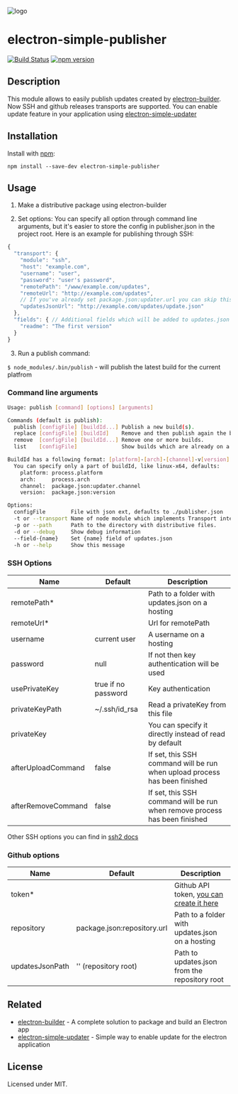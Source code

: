![logo](https://raw.githubusercontent.com/megahertz/electron-simple-updater/master/logo.png)
# electron-simple-publisher
[![Build Status](https://travis-ci.org/megahertz/electron-simple-publisher.svg?branch=master)](https://travis-ci.org/megahertz/electron-simple-publisher)
[![npm version](https://badge.fury.io/js/electron-simple-publisher.svg)](https://badge.fury.io/js/electron-simple-publisher)


## Description

This module allows to easily publish updates created by
[electron-builder](https://github.com/electron-userland/electron-builder).
Now SSH and github releases transports are supported.
You can enable update feature in your application using
[electron-simple-updater](https://github.com/megahertz/electron-simple-updater)

## Installation

Install with [npm](https://npmjs.org/package/electron-simple-publisher):

    npm install --save-dev electron-simple-publisher
    
## Usage
1. Make a distributive package using electron-builder

2. Set options:
  You can specify all option through command line arguments, but it's
  easier to store the config in publisher.json in the project root. Here is
  an example for publishing through SSH:
  ```js
  {
    "transport": {
      "module": "ssh",
      "host": "example.com",
      "username": "user",
      "password": "user's password",
      "remotePath": "/www/example.com/updates",
      "remoteUrl": "http://example.com/updates",
      // If you've already set package.json:updater.url you can skip this option:
      "updatesJsonUrl": "http://example.com/updates/update.json"
    },
    "fields": { // Additional fields which will be added to updates.json
      "readme": "The first version"
    }
  }
  ```

3. Run a publish command:

  `$ node_modules/.bin/publish` - will publish the latest build for the current platfrom

### Command line arguments

```sh
Usage: publish [command] [options] [arguments]

Commands (default is publish):
  publish [configFile] [buildId...] Publish a new build(s).
  replace [configFile] [buildId]    Remove and then publish again the build.
  remove  [configFile] [buildId...] Remove one or more builds.
  list    [configFile]              Show builds which are already on a hosting.

BuildId has a following format: [platform]-[arch]-[channel]-v[version]
  You can specify only a part of buildId, like linux-x64, defaults:
    platform: process.platform
    arch:     process.arch
    channel:  package.json:updater.channel
    version:  package.json:version

Options:
  configFile        File with json ext, defaults to ./publisher.json
  -t or --transport Name of node module which implements Transport interface.
  -p or --path      Path to the directory with distributive files.
  -d or --debug     Show debug information
  --field-{name}    Set {name} field of updates.json
  -h or --help      Show this message
```

### SSH Options
Name                | Default                   | Description
--------------------|---------------------------|------------
remotePath*         |                           | Path to a folder with updates.json on a hosting
remoteUrl*          |                           | Url for remotePath
username            | current user              | A username on a hosting
password            | null                      | If not then key authentication will be used
usePrivateKey       | true if no password       | Key authentication
privateKeyPath      | ~/.ssh/id_rsa             | Read a privateKey from this file
privateKey          |                           | You can specify it directly instead of read by default
afterUploadCommand  | false                     | If set, this SSH command will be run when upload process has been finished 
afterRemoveCommand  | false                     | If set, this SSH command will be run when remove process has been finished
Other SSH options you can find in [ssh2 docs](https://github.com/mscdex/ssh2#client-methods)

### Github options
Name                | Default                     | Description
--------------------|-----------------------------|------------
token*              |                             | Github API token, [you can create it here](https://github.com/settings/tokens/new)
repository          | package.json:repository.url | Path to a folder with updates.json on a hosting
updatesJsonPath     | '' (repository root)        | Path to updates.json from the repository root

## Related
 - [electron-builder](https://github.com/electron-userland/electron-builder) -
 A complete solution to package and build an Electron app
 - [electron-simple-updater](https://github.com/megahertz/electron-simple-updater) -
 Simple way to enable update for the electron application
    
## License

Licensed under MIT.
